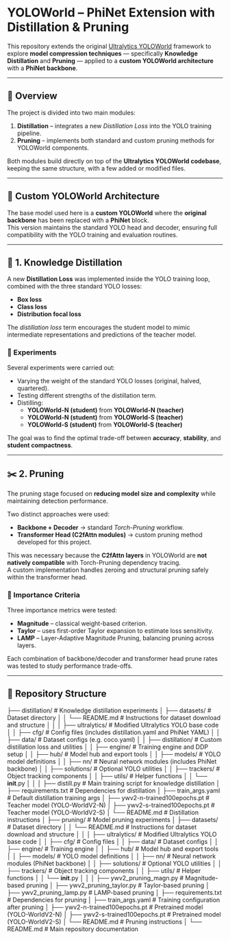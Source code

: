 # YOLOWorld – PhiNet Extension with Distillation & Pruning

This repository extends the original [Ultralytics YOLOWorld](https://github.com/ultralytics/ultralytics) framework to explore **model compression techniques** — specifically **Knowledge Distillation** and **Pruning** — applied to a **custom YOLOWorld architecture** with a **PhiNet backbone**.

---

## 🔧 Overview

The project is divided into two main modules:

1. **Distillation** – integrates a new *Distillation Loss* into the YOLO training pipeline.  
2. **Pruning** – implements both standard and custom pruning methods for YOLOWorld components.

Both modules build directly on top of the **Ultralytics YOLOWorld codebase**, keeping the same structure, with a few added or modified files.

---

## 🧩 Custom YOLOWorld Architecture

The base model used here is a **custom YOLOWorld** where the **original backbone** has been replaced with a **PhiNet** block.  
This version maintains the standard YOLO head and decoder, ensuring full compatibility with the YOLO training and evaluation routines.

---

## 🔬 1. Knowledge Distillation

A new **Distillation Loss** was implemented inside the YOLO training loop, combined with the three standard YOLO losses:

- **Box loss**  
- **Class loss**  
- **Distribution focal loss**  

The *distillation loss* term encourages the student model to mimic intermediate representations and predictions of the teacher model.

### 🧪 Experiments

Several experiments were carried out:

- Varying the weight of the standard YOLO losses (original, halved, quartered).  
- Testing different strengths of the distillation term.  
- Distilling:  
  - **YOLOWorld-N (student)** from **YOLOWorld-N (teacher)**
  - **YOLOWorld-N (student)** from **YOLOWorld-S (teacher)**  
  - **YOLOWorld-S (student)** from **YOLOWorld-S (teacher)**  

The goal was to find the optimal trade-off between **accuracy**, **stability**, and **student compactness**.

---

## ✂️ 2. Pruning

The pruning stage focused on **reducing model size and complexity** while maintaining detection performance.

Two distinct approaches were used:

- **Backbone + Decoder** → standard *Torch-Pruning* workflow.  
- **Transformer Head (C2fAttn modules)** → custom pruning method developed for this project.

This was necessary because the **C2fAttn layers** in YOLOWorld are **not natively compatible** with Torch-Pruning dependency tracing.  
A custom implementation handles zeroing and structural pruning safely within the transformer head.

### 🧠 Importance Criteria

Three importance metrics were tested:

- **Magnitude** – classical weight-based criterion.  
- **Taylor** – uses first-order Taylor expansion to estimate loss sensitivity.  
- **LAMP** – Layer-Adaptive Magnitude Pruning, balancing pruning across layers.  

Each combination of backbone/decoder and transformer head prune rates was tested to study performance trade-offs.

---

## 📁 Repository Structure
├── distillation/                          # Knowledge distillation experiments
│   ├── datasets/                          # Dataset directory
│   │   └── README.md                      # Instructions for dataset download and structure
│   │
│   ├── ultralytics/                       # Modified Ultralytics YOLO base code
│   │   ├── cfg/                           # Config files (includes distillation.yaml and PhiNet YAML)
│   │   ├── data/                          # Dataset configs (e.g. coco.yaml)
│   │   ├── distillation/                  # Custom distillation loss and utilities
│   │   ├── engine/                        # Training engine and DDP setup
│   │   ├── hub/                           # Model hub and export tools
│   │   ├── models/                        # YOLO model definitions
│   │   ├── nn/                            # Neural network modules (includes PhiNet backbone)
│   │   ├── solutions/                     # Optional YOLO utilities
│   │   ├── trackers/                      # Object tracking components
│   │   ├── utils/                         # Helper functions
│   │   └── __init__.py
│   │
│   ├── distill.py                         # Main training script for knowledge distillation
│   ├── requirements.txt                   # Dependencies for distillation
│   ├── train_args.yaml                    # Default distillation training args
│   ├── ywv2-n-trained100epochs.pt         # Teacher model (YOLO-WorldV2-N)
│   ├── ywv2-s-trained100epochs.pt         # Teacher model (YOLO-WorldV2-S)
│   └── README.md                          # Distillation instructions
│
├── pruning/                               # Model pruning experiments
│   ├── datasets/                          # Dataset directory
│   │   └── README.md                      # Instructions for dataset download and structure
│   │
│   ├── ultralytics/                       # Modified Ultralytics YOLO base code
│   │   ├── cfg/                           # Config files
│   │   ├── data/                          # Dataset configs
│   │   ├── engine/                        # Training engine
│   │   ├── hub/                           # Model hub and export tools
│   │   ├── models/                        # YOLO model definitions
│   │   ├── nn/                            # Neural network modules (PhiNet backbone)
│   │   ├── solutions/                     # Optional YOLO utilities
│   │   ├── trackers/                      # Object tracking components
│   │   ├── utils/                         # Helper functions
│   │   └── __init__.py
│   │
│   ├── ywv2_pruning_magn.py               # Magnitude-based pruning
│   ├── ywv2_pruning_taylor.py             # Taylor-based pruning
│   ├── ywv2_pruning_lamp.py               # LAMP-based pruning
│   ├── requirements.txt                   # Dependencies for pruning
│   ├── train_args.yaml                    # Training configuration after pruning
│   ├── ywv2-n-trained100epochs.pt         # Pretrained model (YOLO-WorldV2-N)
│   ├── ywv2-s-trained100epochs.pt         # Pretrained model (YOLO-WorldV2-S)
│   └── README.md                          # Pruning instructions
│
└── README.md                              # Main repository documentation
